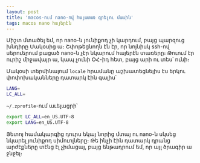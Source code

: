 ```yaml
---
layout: post
title: 'macos-ում nano-ով հայատառ գրելու մասին'
tags: macos nano հայերէն
---
```


Միշտ մտածել եմ, որ nano-ն յունիքոդ չի կարդում, բայց պարզուց խնդիրը Մակօսից ա։ Շփոթեցնողն էն էր, որ նոյնիսկ ssh-ով սերուերում բացած nano-ն չէր նկարում հայերէն տառերը։ Թուում էր ուրիշ միջավայր ա, կապ չունի ՕՀ-իդ հետ, բայց արի ու տես՝ ունի։

Մակօսի տերմինալում `locale` հրամանը աշխատեցնելիս էս երկու փոփոխականները դատարկ էին գալիս՝

```bash
LANG=
LC_ALL=
```

`~/.zprofile`-ում աւելացրի՝

```bash
export LC_ALL=en_US.UTF-8
export LANG=en_US.UTF-8
```

Յետոյ համակարգից դուրս եկայ նորից մտայ ու nano-ն սկսեց նկարել յունիքոդ սիմուոլները։ Թե ինչի էին դատարկ դրանց արժէքները տէնց էլ չիմացայ, բայց ենթադրում եմ, որ այլ ծրագիր ա ջնջել։
